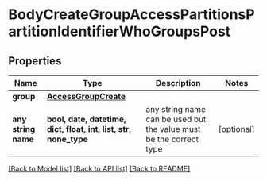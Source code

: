 # BodyCreateGroupAccessPartitionsPartitionIdentifierWhoGroupsPost


## Properties
Name | Type | Description | Notes
------------ | ------------- | ------------- | -------------
**group** | [**AccessGroupCreate**](AccessGroupCreate.md) |  | 
**any string name** | **bool, date, datetime, dict, float, int, list, str, none_type** | any string name can be used but the value must be the correct type | [optional]

[[Back to Model list]](../README.md#documentation-for-models) [[Back to API list]](../README.md#documentation-for-api-endpoints) [[Back to README]](../README.md)


